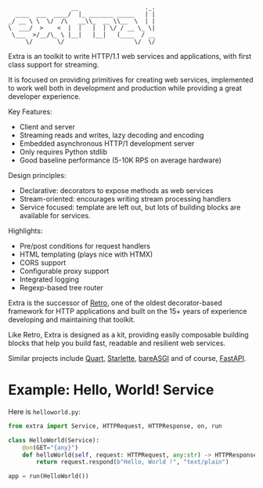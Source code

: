                       __                   ._.
      ____  ___  ____/  |_ _______ _____   | |
    _/ __ \ \  \/  /\   __\\_  __ \\__  \  | |
    \  ___/  >    <  |  |   |  | \/ / __ \_ \|
     \___  >/__/\_ \ |__|   |__|   (____  / __
         \/       \/                    \/  \/

Extra is an toolkit to write HTTP/1.1 web services and applications, with
first class support for streaming.

It is focused on providing primitives for creating web services,
implemented to work well both in development and production while
providing a great developer experience.

Key Features:

-   Client and server
-   Streaming reads and writes, lazy decoding and encoding
-   Embedded asynchronous HTTP/1 development server
-   Only requires Python stdlib
-   Good baseline performance (5-10K RPS on average hardware)

Design principles:

-   Declarative: decorators to expose methods as web services
-   Stream-oriented: encourages writing stream processing handlers
-   Service focused: template are left out, but lots of building blocks
    are available for services.

Highlights:

- Pre/post conditions for request handlers
- HTML templating (plays nice with HTMX)
- CORS support
- Configurable proxy support
- Integrated logging
- Regexp-based tree router

Extra is the successor of [Retro](https://github.com/sebastien/retro),
one of the oldest decorator-based framework for HTTP applications and
built on the 15+ years of experience developing and maintaining that
toolkit.

Like Retro, Extra is designed as a kit, providing easily composable
building blocks that help you build fast, readable and resilient web
services.

Similar projects include [Quart](https://github.com/pgjones/quart),
[Starlette](https://github.com/encode/starlette),
[bareASGI](https://github.com/rob-blackbourn/bareASGI) and of
course, [FastAPI](https://fastapi.tiangolo.com/).

# Example: Hello, World! Service

Here is `helloworld.py`:

``` python
from extra import Service, HTTPRequest, HTTPResponse, on, run

class HelloWorld(Service):
    @on(GET="{any}")
    def helloWorld(self, request: HTTPRequest, any:str) -> HTTPResponse:
        return request.respond(b"Hello, World !", "text/plain")

app = run(HelloWorld())
```

